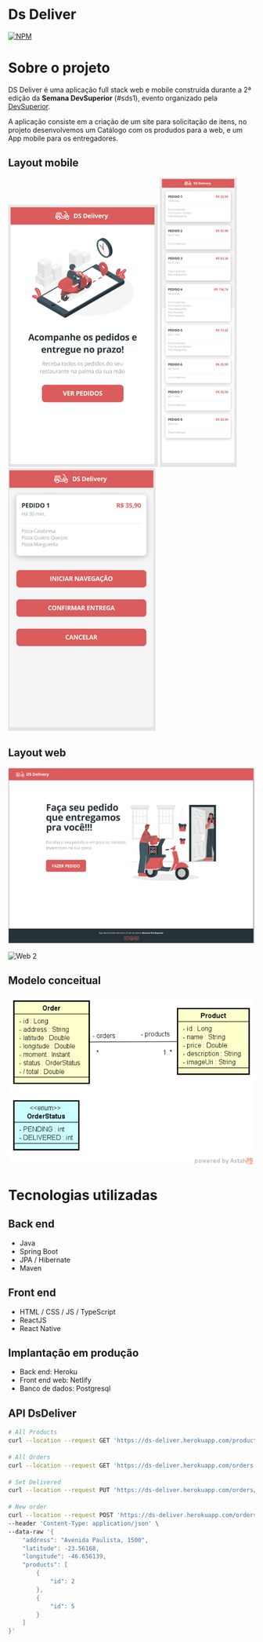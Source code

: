 # Ds Deliver 
[![NPM](https://img.shields.io/npm/l/react)](https://github.com/marcostorres89/dsdeliver-sds2/blob/main/LICENSE)

# Sobre o projeto

DS Deliver é uma aplicação full stack web e mobile construída durante a 2ª edição da **Semana DevSuperior** (#sds1), evento organizado pela [DevSuperior](https://devsuperior.com "Site da DevSuperior").

A aplicação consiste em a criação de um site para solicitação de itens, no projeto desenvolvemos um Catálogo com os produdos para a web, e um App mobile para os entregadores.

## Layout mobile
![Mobile 1](https://github.com/marcostorres89/assents/blob/main/projects/dedeliver/Tela%20Home%20Page%20Mobile.PNG)
![Mobile 2](https://github.com/marcostorres89/assents/blob/main/projects/dedeliver/Tela%20Pedidos%20Mobile.PNG)
![Mobile 3](https://github.com/marcostorres89/assents/blob/main/projects/dedeliver/Tela%20Confirma%C3%A7%C3%A3o%20Mobile.PNG)

## Layout web
![Web 1](https://github.com/marcostorres89/assents/blob/main/projects/dedeliver/Tela%20Home%20Page%20Web.PNG)

![Web 2](https://github.com/marcostorres89/assents/blob/main/projects/dedeliver/Tela%20Cat%C3%A1logo%20Web.PNG)

## Modelo conceitual
![Modelo Conceitual](https://github.com/marcostorres89/assents/blob/main/projects/dedeliver/modelo-conceitual.png)

# Tecnologias utilizadas
## Back end
- Java
- Spring Boot
- JPA / Hibernate
- Maven
## Front end
- HTML / CSS / JS / TypeScript
- ReactJS
- React Native
## Implantação em produção
- Back end: Heroku
- Front end web: Netlify
- Banco de dados: Postgresql

## API DsDeliver
```bash
# All Products
curl --location --request GET 'https://ds-deliver.herokuapp.com/products'

# All Orders
curl --location --request GET 'https://ds-deliver.herokuapp.com/orders'

# Set Delivered
curl --location --request PUT 'https://ds-deliver.herokuapp.com/orders/3/delivered'

# New order
curl --location --request POST 'https://ds-deliver.herokuapp.com/orders' \
--header 'Content-Type: application/json' \
--data-raw '{
    "address": "Avenida Paulista, 1500",
    "latitude": -23.56168,
    "longitude": -46.656139,
    "products": [
        {
            "id": 2
        },
        {
            "id": 5
        }
    ]         
}'
```
